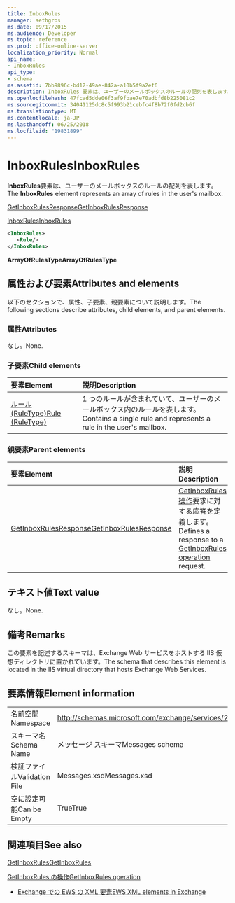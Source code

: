 ```yaml
---
title: InboxRules
manager: sethgros
ms.date: 09/17/2015
ms.audience: Developer
ms.topic: reference
ms.prod: office-online-server
localization_priority: Normal
api_name:
- InboxRules
api_type:
- schema
ms.assetid: 7bb9896c-bd12-49ae-842a-a10b5f9a2ef6
description: InboxRules 要素は、ユーザーのメールボックスのルールの配列を表します。
ms.openlocfilehash: 47fcad5dde06f3af9fbae7e70adbfd8b225081c2
ms.sourcegitcommit: 34041125dc8c5f993b21cebfc4f8b72f0fd2cb6f
ms.translationtype: MT
ms.contentlocale: ja-JP
ms.lasthandoff: 06/25/2018
ms.locfileid: "19831899"
---
```

# <a name="inboxrules"></a><span data-ttu-id="d71a2-103">InboxRules</span><span class="sxs-lookup"><span data-stu-id="d71a2-103">InboxRules</span></span>

<span data-ttu-id="d71a2-104">**InboxRules**要素は、ユーザーのメールボックスのルールの配列を表します。</span><span class="sxs-lookup"><span data-stu-id="d71a2-104">The **InboxRules** element represents an array of rules in the user's mailbox.</span></span> 
  
[<span data-ttu-id="d71a2-105">GetInboxRulesResponse</span><span class="sxs-lookup"><span data-stu-id="d71a2-105">GetInboxRulesResponse</span></span>](getinboxrulesresponse.md)
  
[<span data-ttu-id="d71a2-106">InboxRules</span><span class="sxs-lookup"><span data-stu-id="d71a2-106">InboxRules</span></span>](inboxrules.md)
  
```XML
<InboxRules>
   <Rule/>
</InboxRules>
```

 <span data-ttu-id="d71a2-107">**ArrayOfRulesType**</span><span class="sxs-lookup"><span data-stu-id="d71a2-107">**ArrayOfRulesType**</span></span>
## <a name="attributes-and-elements"></a><span data-ttu-id="d71a2-108">属性および要素</span><span class="sxs-lookup"><span data-stu-id="d71a2-108">Attributes and elements</span></span>

<span data-ttu-id="d71a2-109">以下のセクションで、属性、子要素、親要素について説明します。</span><span class="sxs-lookup"><span data-stu-id="d71a2-109">The following sections describe attributes, child elements, and parent elements.</span></span>
  
### <a name="attributes"></a><span data-ttu-id="d71a2-110">属性</span><span class="sxs-lookup"><span data-stu-id="d71a2-110">Attributes</span></span>

<span data-ttu-id="d71a2-111">なし。</span><span class="sxs-lookup"><span data-stu-id="d71a2-111">None.</span></span>
  
### <a name="child-elements"></a><span data-ttu-id="d71a2-112">子要素</span><span class="sxs-lookup"><span data-stu-id="d71a2-112">Child elements</span></span>

|<span data-ttu-id="d71a2-113">**要素**</span><span class="sxs-lookup"><span data-stu-id="d71a2-113">**Element**</span></span>|<span data-ttu-id="d71a2-114">**説明**</span><span class="sxs-lookup"><span data-stu-id="d71a2-114">**Description**</span></span>|
|:-----|:-----|
|[<span data-ttu-id="d71a2-115">ルール (RuleType)</span><span class="sxs-lookup"><span data-stu-id="d71a2-115">Rule (RuleType)</span></span>](rule-ruletype.md) <br/> |<span data-ttu-id="d71a2-116">1 つのルールが含まれていて、ユーザーのメールボックス内のルールを表します。</span><span class="sxs-lookup"><span data-stu-id="d71a2-116">Contains a single rule and represents a rule in the user's mailbox.</span></span>  <br/> |
   
### <a name="parent-elements"></a><span data-ttu-id="d71a2-117">親要素</span><span class="sxs-lookup"><span data-stu-id="d71a2-117">Parent elements</span></span>

|<span data-ttu-id="d71a2-118">**要素**</span><span class="sxs-lookup"><span data-stu-id="d71a2-118">**Element**</span></span>|<span data-ttu-id="d71a2-119">**説明**</span><span class="sxs-lookup"><span data-stu-id="d71a2-119">**Description**</span></span>|
|:-----|:-----|
|[<span data-ttu-id="d71a2-120">GetInboxRulesResponse</span><span class="sxs-lookup"><span data-stu-id="d71a2-120">GetInboxRulesResponse</span></span>](getinboxrulesresponse.md) <br/> |<span data-ttu-id="d71a2-121">[GetInboxRules 操作](getinboxrules-operation.md)要求に対する応答を定義します。</span><span class="sxs-lookup"><span data-stu-id="d71a2-121">Defines a response to a [GetInboxRules operation](getinboxrules-operation.md) request.</span></span>  <br/> |
   
## <a name="text-value"></a><span data-ttu-id="d71a2-122">テキスト値</span><span class="sxs-lookup"><span data-stu-id="d71a2-122">Text value</span></span>

<span data-ttu-id="d71a2-123">なし。</span><span class="sxs-lookup"><span data-stu-id="d71a2-123">None.</span></span>
  
## <a name="remarks"></a><span data-ttu-id="d71a2-124">備考</span><span class="sxs-lookup"><span data-stu-id="d71a2-124">Remarks</span></span>

<span data-ttu-id="d71a2-125">この要素を記述するスキーマは、Exchange Web サービスをホストする IIS 仮想ディレクトリに置かれています。</span><span class="sxs-lookup"><span data-stu-id="d71a2-125">The schema that describes this element is located in the IIS virtual directory that hosts Exchange Web Services.</span></span>
  
## <a name="element-information"></a><span data-ttu-id="d71a2-126">要素情報</span><span class="sxs-lookup"><span data-stu-id="d71a2-126">Element information</span></span>

|||
|:-----|:-----|
|<span data-ttu-id="d71a2-127">名前空間</span><span class="sxs-lookup"><span data-stu-id="d71a2-127">Namespace</span></span>  <br/> |http://schemas.microsoft.com/exchange/services/2006/messages  <br/> |
|<span data-ttu-id="d71a2-128">スキーマ名</span><span class="sxs-lookup"><span data-stu-id="d71a2-128">Schema Name</span></span>  <br/> |<span data-ttu-id="d71a2-129">メッセージ スキーマ</span><span class="sxs-lookup"><span data-stu-id="d71a2-129">Messages schema</span></span>  <br/> |
|<span data-ttu-id="d71a2-130">検証ファイル</span><span class="sxs-lookup"><span data-stu-id="d71a2-130">Validation File</span></span>  <br/> |<span data-ttu-id="d71a2-131">Messages.xsd</span><span class="sxs-lookup"><span data-stu-id="d71a2-131">Messages.xsd</span></span>  <br/> |
|<span data-ttu-id="d71a2-132">空に設定可能</span><span class="sxs-lookup"><span data-stu-id="d71a2-132">Can be Empty</span></span>  <br/> |<span data-ttu-id="d71a2-133">True</span><span class="sxs-lookup"><span data-stu-id="d71a2-133">True</span></span>  <br/> |
   
## <a name="see-also"></a><span data-ttu-id="d71a2-134">関連項目</span><span class="sxs-lookup"><span data-stu-id="d71a2-134">See also</span></span>



[<span data-ttu-id="d71a2-135">GetInboxRules</span><span class="sxs-lookup"><span data-stu-id="d71a2-135">GetInboxRules</span></span>](getinboxrules.md)
  
[<span data-ttu-id="d71a2-136">GetInboxRules の操作</span><span class="sxs-lookup"><span data-stu-id="d71a2-136">GetInboxRules operation</span></span>](getinboxrules-operation.md)


- [<span data-ttu-id="d71a2-137">Exchange での EWS の XML 要素</span><span class="sxs-lookup"><span data-stu-id="d71a2-137">EWS XML elements in Exchange</span></span>](ews-xml-elements-in-exchange.md)

